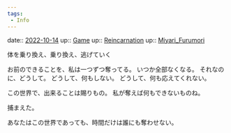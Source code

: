 ```yaml
---
tags:
 - Info
---
```


date:: [2022-10-14](Daily_Note/2022-10-14.md)
up:: [Game](Bar/Novel/Topics/Game.md)
up:: [Reincarnation](Bar/Novel/Topics/Reincarnation.md)
up:: [Miyari_Furumori](../Bar/Novel/Canareal/Miyari_Furumori.md)

体を乗り換え、乗り換え、逃げていく

お前のできることを、私は一つずつ奪ってる。
いつか全部なくなる。
それなのに、どうして。
どうして、何もしない。
どうして、何も応えてくれない。


この世界で、出来ることは賜りもの。
私が奪えば何もできないものね。

捕まえた。

あなたはこの世界であっても、時間だけは誰にも奪わせない。

